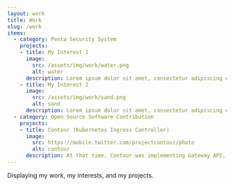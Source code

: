 ```yaml
---
layout: work
title: Work
slug: /work
items:
  - category: Penta Security System
    projects:
    - title: My Interest 1
      image:
        src: /assets/img/work/water.png
        alt: water
      description: Lorem ipsum dolor sit amet, consectetur adipiscing elit, sed do eiusmod tempor incididunt ut labore et dolore magna aliqua. Ut enim ad minim veniam, quis nostrud exercitation ullamco laboris nisi ut aliquip ex ea commodo consequat.
    - title: My Interest 2
      image:
        src: /assets/img/work/sand.png
        alt: sand
      description: Lorem ipsum dolor sit amet, consectetur adipiscing elit, sed do eiusmod tempor incididunt ut labore et dolore magna aliqua. Ut enim ad minim veniam, quis nostrud exercitation ullamco laboris nisi ut aliquip ex ea commodo consequat. Duis aute irure dolor in reprehenderit in voluptate velit esse cillum dolore eu fugiat nulla pariatur.
  - category: Open Source Software Contribution
    projects:
    - title: Contour (Kubernetes Ingress Controller)
      image:
        src: https://mobile.twitter.com/projectcontour/photo
        alt: contour
      description: At that time, Contour was implementing Gateway API, which is a standard kubernetes gateway interface replacing Ingress API. I added support for the RequestMirror HTTPRoute filter type at the rule level in Gateway API (<a href='https://github.com/projectcontour/contour/pull/4557'>Pull Request \#4557</a>). I also tried to add thorough testings for this feature by adding an E2E test code which reads the mirror server's logs and find the particular log related to the mirrored request.
---
```

Displaying my work, my interests, and my projects.
<br />
<br />
